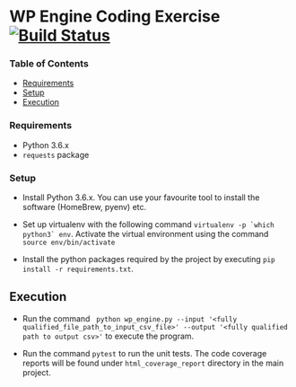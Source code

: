 # WP Engine Coding Exercise [![Build Status](https://travis-ci.org/manoflogan/WPEngine-Coding-Exam.svg?branch=master)](https://travis-ci.org/manoflogan/WPEngine-Coding-Exam)

### Table of Contents

- [Requirements](#requirements)
- [Setup](#setup)
- [Execution](#execution)

### Requirements

* Python 3.6.x
* `requests` package

### Setup

* Install Python 3.6.x. You can use your favourite tool to install the software (HomeBrew, pyenv) etc.

* Set up virtualenv with the following command ``virtualenv -p `which python3` env``. Activate the virtual environment using the command `source env/bin/activate`

* Install the python packages required by the project by executing `pip install -r requirements.txt`.

## Execution

* Run the command ` python wp_engine.py --input '<fully qualified_file_path_to_input_csv_file>' --output '<fully qualified path to output csv>'` to execute the program.

* Run the command `pytest` to run the unit tests. The code coverage reports will be found under `html_coverage_report` directory in the main project.
